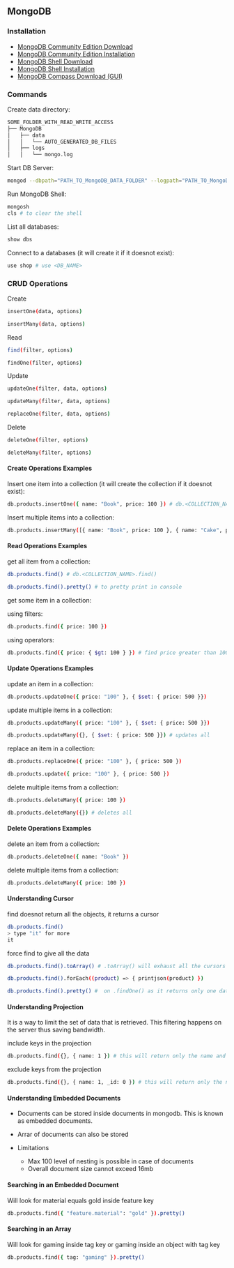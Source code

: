 ## MongoDB

### Installation

- [MongoDB Community Edition Download](https://www.mongodb.com/try/download/community?tck=docs_server)
- [MongoDB Community Edition Installation](https://www.mongodb.com/docs/manual/tutorial/install-mongodb-on-os-x-tarball/)
- [MongoDB Shell Download](https://www.mongodb.com/try/download/shell)
- [MongoDB Shell Installation](https://www.mongodb.com/docs/mongodb-shell/install/)
- [MongoDB Compass Download (GUI)](https://www.mongodb.com/try/download/compass)

### Commands

Create data directory:

```sh
SOME_FOLDER_WITH_READ_WRITE_ACCESS
├── MongoDB
│   ├── data
│   │   └── AUTO_GENERATED_DB_FILES
│   ├── logs
│   │   └── mongo.log
```

Start DB Server:

```sh
mongod --dbpath="PATH_TO_MongoDB_DATA_FOLDER" --logpath="PATH_TO_MongoDB_LOG_FILE" --port="PORT_NO"
```

Run MongoDB Shell:

```sh
mongosh
cls # to clear the shell
```

List all databases:

```sh
show dbs
```

Connect to a databases (it will create it if it doesnot exist):

```sh
use shop # use <DB_NAME>
```

### CRUD Operations

Create

```sh
insertOne(data, options)

insertMany(data, options)
```

Read

```sh
find(filter, options)

findOne(filter, options)
```

Update

```sh
updateOne(filter, data, options)

updateMany(filter, data, options)

replaceOne(filter, data, options)
```

Delete

```sh
deleteOne(filter, options)

deleteMany(filter, options)
```

#### Create Operations Examples

Insert one item into a collection (it will create the collection if it doesnot exist):

```sh
db.products.insertOne({ name: "Book", price: 100 }) # db.<COLLECTION_NAME>.insertOne({...})
```

Insert multiple items into a collection:

```sh
db.products.insertMany([{ name: "Book", price: 100 }, { name: "Cake", price: 500 }])
```

#### Read Operations Examples

get all item from a collection:

```sh
db.products.find() # db.<COLLECTION_NAME>.find()

db.products.find().pretty() # to pretty print in console

```

get some item in a collection:

using filters:

```sh
db.products.find({ price: 100 })
```

using operators:

```sh
db.products.find({ price: { $gt: 100 } }) # find price greater than 100
```

#### Update Operations Examples

update an item in a collection:

```sh
db.products.updateOne({ price: "100" }, { $set: { price: 500 }})
```

update multiple items in a collection:

```sh
db.products.updateMany({ price: "100" }, { $set: { price: 500 }})

db.products.updateMany({}, { $set: { price: 500 }}) # updates all
```

replace an item in a collection:

```sh
db.products.replaceOne({ price: "100" }, { price: 500 })

db.products.update({ price: "100" }, { price: 500 })
```

delete multiple items from a collection:

```sh
db.products.deleteMany({ price: 100 })

db.products.deleteMany({}) # deletes all
```

#### Delete Operations Examples

delete an item from a collection:

```sh
db.products.deleteOne({ name: "Book" })
```

delete multiple items from a collection:

```sh
db.products.deleteMany({ price: 100 })
```

#### Understanding Cursor

find doesnot return all the objects, it returns a cursor

```sh
db.products.find()
> type "it" for more
it
```

force find to give all the data

```sh
db.products.find().toArray() # .toArray() will exhaust all the cursors
```

```sh
db.products.find().forEach((product) => { printjson(product) })
```

```sh
db.products.find().pretty() #  on .findOne() as it returns only one data
```

#### Understanding Projection

It is a way to limit the set of data that is retrieved. This filtering happens on the server thus saving bandwidth.

include keys in the projection

```sh
db.products.find({}, { name: 1 }) # this will return only the name and _id(always returned) and omit any other keys present in the document
```

exclude keys from the projection

```sh
db.products.find({}, { name: 1, _id: 0 }) # this will return only the name and omit any other keys present in the document including the _id which is returned by default
```

#### Understanding Embedded Documents

- Documents can be stored inside documents in mongodb. This is known as embedded documents.
- Arrar of documents can also be stored
- Limitations

  - Max 100 level of nesting is possible in case of documents
  - Overall document size cannot exceed 16mb

#### Searching in an Embedded Document

Will look for material equals gold inside feature key

```sh
db.products.find({ "feature.material": "gold" }).pretty()
```

#### Searching in an Array

Will look for gaming inside tag key or gaming inside an object with tag key

```sh
db.products.find({ tag: "gaming" }).pretty()
```
